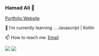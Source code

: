 ### Hamad Ali 👋

[Portfolio Website](https://hamadali248.github.io/portfolio/)

🌱 I’m currently learning ... Javascript | Kotlin

📫 How to reach me: [Email](mailto:hammadali248@gmail.com)

<img src='https://github-readme-stats.vercel.app/api?username=HamadAli248'/>
<img src='https://github-readme-stats.vercel.app/api/top-langs/?username=HamadAli248'/>
